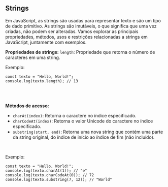 ## Strings
Em JavaScript, as strings são usadas para representar texto e são um tipo de dado primitivo. As strings são imutáveis, o que significa que uma vez criadas, não podem ser alteradas. Vamos explorar as principais propriedades, métodos, usos e restrições relacionadas a strings em JavaScript, juntamente com exemplos.
<br>

**Propriedades de strings:**
`length`: Propriedade que retorna o número de caracteres em uma string.
<br>

Exemplo:
```
const texto = "Hello, World!";
console.log(texto.length); // 13
```
<br><br>

**Métodos de acesso:**
- `charAt(index)`: Retorna o caractere no índice especificado.
- `charCodeAt(index)`: Retorna o valor Unicode do caractere no índice especificado.
- `substring(start, end)`: Retorna uma nova string que contém uma parte da string original, do índice de início ao índice de fim (não incluído).
<br>

Exemplo:
```
const texto = "Hello, World!";
console.log(texto.charAt(1)); // "e"
console.log(texto.charCodeAt(0)); // 72
console.log(texto.substring(7, 12)); // "World"
```
<br><br>


